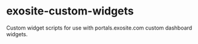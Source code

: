 # exosite-custom-widgets
Custom widget scripts for use with portals.exosite.com custom dashboard widgets.
